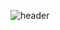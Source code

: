 ![header](https://capsule-render.vercel.app/api?type=transparent&fontColor=703ee5&height=200&section=header&text=Muaga's%20GitHub&desc=Welcome!&descAlignY=75&descAlign=70&descSize=25)
